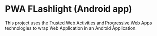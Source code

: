 # PWA FLashlight (Android app)

This project uses the
[Trusted Web Activities](https://developers.google.com/web/updates/2017/10/using-twa) and [Progressive Web Apps](https://developer.mozilla.org/en-US/docs/Web/Progressive_web_apps) technologies
to wrap Web Application in an Android Application.
